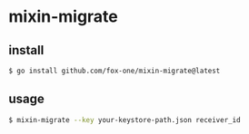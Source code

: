 # mixin-migrate

## install

```bash
$ go install github.com/fox-one/mixin-migrate@latest
```

## usage

```bash
$ mixin-migrate --key your-keystore-path.json receiver_id
```